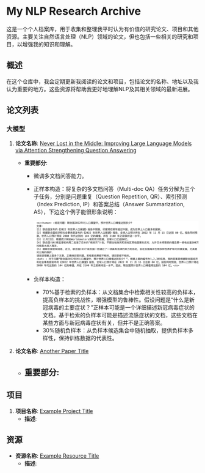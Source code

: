 # My NLP Research Archive

这是一个个人档案库，用于收集和整理我平时认为有价值的研究论文、项目和其他资源。主要关注自然语言处理（NLP）领域的论文，但也包括一些相关的研究和项目，以增强我的知识和理解。


## 概述

在这个仓库中，我会定期更新我阅读的论文和项目，包括论文的名称、地址以及我认为重要的地方。这些资源将帮助我更好地理解NLP及其相关领域的最新进展。

## 论文列表

### 大模型

1. **论文名称**: [Never Lost in the Middle: Improving Large Language Models via Attention Strengthening Question Answering](https://arxiv.org/abs/2311.09198)

   - **重要部分**: 

     - 微调多文档问答能力。

     - 正样本构造：将复杂的多文档问答（Multi-doc QA）任务分解为三个子任务，分别是问题重复（Question Repetition, QR）、索引预测（Index Prediction, IP）和答案总结（Answer Summarization, AS），下边这个例子能很形象说明：

       ![image-20240711190228310](image/image-20240711190228310.png)

     - 负样本构造：

       - 70%基于检索的负样本：从文档集合中检索相关性较高的负样本，提高负样本的挑战性，增强模型的鲁棒性。假设问题是“什么是新冠病毒的主要症状？”正样本可能是一个详细描述新冠病毒症状的文档。基于检索的负样本可能是描述流感症状的文档，这些文档在某些方面与新冠病毒症状有关，但并不是正确答案。
       - 30%随机负样本：从负样本候选集合中随机抽取，提供负样本多样性，保持训练数据的代表性。

2. **论文名称**: [Another Paper Title](http://example.com)

   - **重要部分**:
     - 



## 项目

1. **项目名称**: [Example Project Title](http://example.com)
   - **描述**: 

## 资源

- **资源名称**: [Example Resource Title](http://example.com)
  - **描述**: 
